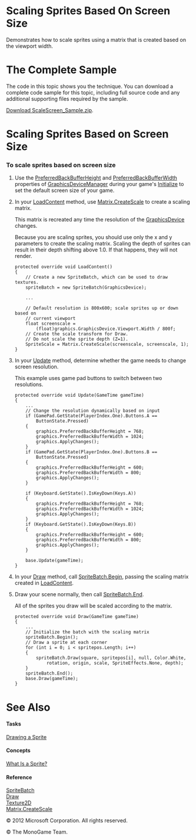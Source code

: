 

# Scaling Sprites Based On Screen Size

Demonstrates how to scale sprites using a matrix that is created based on the viewport width.

# The Complete Sample

The code in this topic shows you the technique. You can download a complete code sample for this topic, including full source code and any additional supporting files required by the sample.

[Download ScaleScreen_Sample.zip](http://go.microsoft.com/fwlink/?LinkId=258723).

# Scaling Sprites Based on Screen Size

### To scale sprites based on screen size

1.  Use the [PreferredBackBufferHeight](P_Microsoft_Xna_Framework_GraphicsDeviceManager_PreferredBackBufferHeight.md) and [PreferredBackBufferWidth](P_Microsoft_Xna_Framework_GraphicsDeviceManager_PreferredBackBufferWidth.md) properties of [GraphicsDeviceManager](T_Microsoft_Xna_Framework_GraphicsDeviceManager.md) during your game's [Initialize](M_Microsoft_Xna_Framework_Game_Initialize.md) to set the default screen size of your game.
    
2.  In your [LoadContent](M_MXF_Game_LoadContent.md) method, use [Matrix.CreateScale](O_M_Microsoft_Xna_Framework_Matrix_CreateScale.md) to create a scaling matrix.
    
    This matrix is recreated any time the resolution of the [GraphicsDevice](T_Microsoft_Xna_Framework_Graphics_GraphicsDevice.md) changes.
    
    Because you are scaling sprites, you should use only the x and y parameters to create the scaling matrix. Scaling the depth of sprites can result in their depth shifting above 1.0. If that happens, they will not render.
    
    ```
    protected override void LoadContent()
    {
        // Create a new SpriteBatch, which can be used to draw textures.
        spriteBatch = new SpriteBatch(GraphicsDevice);
    
        ...
    
        // Default resolution is 800x600; scale sprites up or down based on
        // current viewport
        float screenscale =
            (float)graphics.GraphicsDevice.Viewport.Width / 800f;
        // Create the scale transform for Draw. 
        // Do not scale the sprite depth (Z=1).
        SpriteScale = Matrix.CreateScale(screenscale, screenscale, 1);
    }
    ```
                        
    
3.  In your [Update](M_Microsoft_Xna_Framework_Game_Update.md) method, determine whether the game needs to change screen resolution.
    
    This example uses game pad buttons to switch between two resolutions.
    
    ```
    protected override void Update(GameTime gameTime)
    {
        ...
        // Change the resolution dynamically based on input
        if (GamePad.GetState(PlayerIndex.One).Buttons.A ==
            ButtonState.Pressed)
        {
            graphics.PreferredBackBufferHeight = 768;
            graphics.PreferredBackBufferWidth = 1024;
            graphics.ApplyChanges();
        }
        if (GamePad.GetState(PlayerIndex.One).Buttons.B ==
            ButtonState.Pressed)
        {
            graphics.PreferredBackBufferHeight = 600;
            graphics.PreferredBackBufferWidth = 800;
            graphics.ApplyChanges();
        }
    
        if (Keyboard.GetState().IsKeyDown(Keys.A))
        {
            graphics.PreferredBackBufferHeight = 768;
            graphics.PreferredBackBufferWidth = 1024;
            graphics.ApplyChanges();
        }
        if (Keyboard.GetState().IsKeyDown(Keys.B))
        {
            graphics.PreferredBackBufferHeight = 600;
            graphics.PreferredBackBufferWidth = 800;
            graphics.ApplyChanges();
        }
    
        base.Update(gameTime);
    }
    ```
                        
    
4.  In your [Draw](M_Microsoft_Xna_Framework_Game_Draw.md) method, call [SpriteBatch.Begin](O_M_Microsoft_Xna_Framework_Graphics_SpriteBatch_Begin.md), passing the scaling matrix created in [LoadContent](M_MXF_Game_LoadContent.md).
    
5.  Draw your scene normally, then call [SpriteBatch.End](M_Microsoft_Xna_Framework_Graphics_SpriteBatch_End.md).
    
    All of the sprites you draw will be scaled according to the matrix.
    
    ```
    protected override void Draw(GameTime gameTime)
    {
        ...
        // Initialize the batch with the scaling matrix
        spriteBatch.Begin();
        // Draw a sprite at each corner
        for (int i = 0; i < spritepos.Length; i++)
        {
            spriteBatch.Draw(square, spritepos[i], null, Color.White,
                rotation, origin, scale, SpriteEffects.None, depth);
        }
        spriteBatch.End();
        base.Draw(gameTime);
    }
    ```
                        
    

# See Also

#### Tasks

[Drawing a Sprite](2DGraphicsHowTo_Draw_Sprite.md)  

#### Concepts

[What Is a Sprite?](Sprite_Overview.md)  

#### Reference

[SpriteBatch](T_Microsoft_Xna_Framework_Graphics_SpriteBatch.md)  
[Draw](O_M_Microsoft_Xna_Framework_Graphics_SpriteBatch_Draw.md)  
[Texture2D](T_Microsoft_Xna_Framework_Graphics_Texture2D.md)  
[Matrix.CreateScale](O_M_Microsoft_Xna_Framework_Matrix_CreateScale.md)  

© 2012 Microsoft Corporation. All rights reserved.  

© The MonoGame Team.
